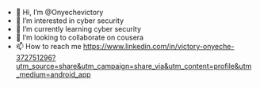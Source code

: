 - 👋 Hi, I’m @Onyechevictory
- 👀 I’m interested in cyber security
- 🌱 I’m currently learning cyber security
- 💞️ I’m looking to collaborate on cousera
- 📫 How to reach me https://www.linkedin.com/in/victory-onyeche-372751296?utm_source=share&utm_campaign=share_via&utm_content=profile&utm_medium=android_app

<!---
Onyechevictory/Onyechevictory is a ✨ special ✨ repository because its `README.md` (this file) appears on your GitHub profile.
You can click the Preview link to take a look at your changes.
--->
